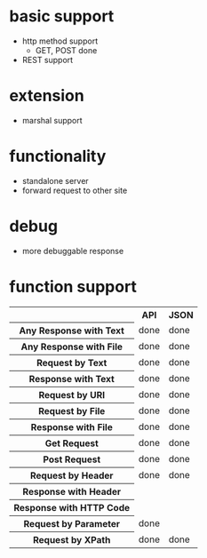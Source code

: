 # basic support
* http method support
  * GET, POST done
* REST support

# extension
* marshal support

# functionality
* standalone server
* forward request to other site

# debug
* more debuggable response

# function support

<table>

<tr>
<th>
</th>
<th>
API
</th>
<th>
JSON
</th>
</tr>

<tr>
<th>
Any Response with Text
</th>
<td>
done
</td>
<td>
done
</td>
</tr>

<tr>
<th>
Any Response with File
</th>
<td>
done
</td>
<td>
done
</td>
</tr>

<tr>
<th>
Request by Text
</th>
<td>
done
</td>
<td>
done
</td>
</tr>

<tr>
<th>
Response with Text
</th>
<td>
done
</td>
<td>
done
</td>
</tr>

<tr>
<th>
Request by URI
</th>
<td>
done
</td>
<td>
done
</td>
</tr>

<tr>
<th>
Request by File
</th>
<td>
done
</td>
<td>
done
</td>
</tr>

<tr>
<th>
Response with File
</th>
<td>
done
</td>
<td>
done
</td>
</tr>

<tr>
<th>
Get Request
</th>
<td>
done
</td>
<td>
done
</td>
</tr>

<tr>
<th>
Post Request
</th>
<td>
done
</td>
<td>
done
</td>
</tr>

<tr>
<th>
Request by Header
</th>
<td>
done
</td>
<td>
done
</td>
</tr>

<tr>
<th>
Response with Header
</th>
<td>
</td>
<td>
</td>
</tr>

<tr>
<th>
Response with HTTP Code
</th>
<td>
</td>
<td>
</td>
</tr>

<tr>
<th>
Request by Parameter
</th>
<td>
done
</td>
<td>
</td>
</tr>

<tr>
<th>
Request by XPath
</th>
<td>
done
</td>
<td>
done
</td>
</tr>

</table>